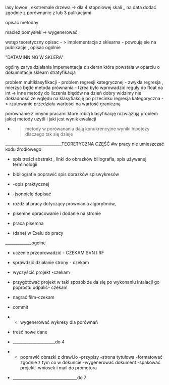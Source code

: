

lasy lowoe , ekstremale drzewa -> dla 4 stopniowej skali 
_
na data dodać zgodnie  z
porównanie  z  lub 3 pulikacjami 

opisać metoday 

macież pomysłek -> wygenerować 

wstęp teoretyczny opisac - > implementacja z sklearna - powoują sie na publikacje , opisac ogólnie 

"DATAMINNING W SKLERA"

ogólny zarys działania 
impementacja z skleran która powstała w oparciu o dokumntacje sklearn 
stratyfikacja 


problem multiklasyfikacji - problem regresji kategrycznej - zwykła regresja , mierzyć będe 
metoda prównania -  tzrea było wprowadzić reguły do float na int -> inne metody do liczenia błędów 
na dzień dobry widzimy nie dokładność ze wględu na klasyfiakcję po przecinku 
regresja kategoryczna -> rzutowanie przedziału wartości na wartość graniczną 

porównanie z innymi pracami ktore robią klasyfikację 
rozwiązują problem jakiej metody użytli i jaki jest wynik ewalacji 
- > metody w porówananiu dają konukrencyjne wyniki 
  hipotezy dlaczego tak się dzieje 



____________________________TEORETYCZNA CZĘŚĆ
#w pracy nie umieszczać kodu źrodłowego
 - spis treści abstrakt , linki do obrazków biliografia, spis używanej terminologii
 - bibilografie poprawić
 spis obrazków
spiswykresów
 - -opis praktycznej 


 - -jsonpicle dopisać
 - rozdział pracy dotyczący prówniania algorytmów,
 - pisemne opracowanie i dodanie na stronie
 - praca pisemna
 - (dane) w Exelu do pracy

_____________ogołne
- uczenie przeprowadzić -  CZEKAM SVN I RF
- sprawdzić działanie strony - czekam 
- wyczyścić projekt -czekam 
- przygotować projekt w taki sposób że da się po wykonaniu intalacji go poprostu odpalić- czekam
- nagrać film-czekam
- commit
- - wygenerować wykresy dla porównań

- treść nowe dane
- _____________________do 4
- - poprawić obrazki z drawi.io
-przypisy
-strona tytułowa
-formatować zgodnie z tym co w dokuncie
-wygenerować dokument
-spakować projekt
-wniosek i mail do promotora
- ________________________________do 7
